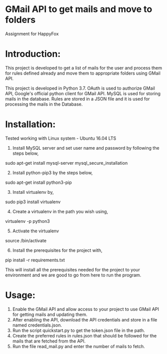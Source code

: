 # GMail API to get mails and move to folders

Assignment for HappyFox

# Introduction:

This project is developed to get a list of mails for the user and process them for rules defined already and move them to appropriate folders using GMail API. 

This project is developed in Python 3.7. OAuth is used to authorize GMail API, Google's official python client for GMail API.
MySQL is used for storing mails in the database. Rules are stored in a JSON file and it is used for processing the mails in the Database. 

# Installation:

Tested working with Linux system - Ubuntu 16.04 LTS

1. Install MySQL server and set user name and password by following the steps below,
  
  sudo apt-get install mysql-server
  mysql_secure_installation

2. Install python-pip3 by the steps below,

  sudo apt-get install python3-pip

3. Install virtualenv by,

  sudo pip3 install virtualenv 

4. Create a virtualenv in the path you wish using,

  virtualenv -p python3 <your environment name> 

5. Activate the virtualenv

  source <your environment name>/bin/activate

6. Install the prerequisites for the project with,

  pip install -r requirements.txt
  
This will install all the prerequisites needed for the project to your environment and we are good to go from here to run the program. 
  
# Usage:

1. Enable the GMail API and allow access to your project to use GMail API for getting mails and updating them.
2. After enabling the API, download the API credentials and store in a file named credentials.json.
3. Run the script quickstart.py to get the token.json file in the path.
4. Create the preferred rules in rules.json that should be followed for the mails that are fetched from the API.
5. Run the file read_mail.py and enter the number of mails to fetch.

